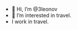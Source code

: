 - 👋 Hi, I’m @3leonov
- 👀 I’m interested in travel.
- I work in travel.

<!---
3leonov/3leonov is a ✨ special ✨ repository because its `README.md` (this file) appears on your GitHub profile.
You can click the Preview link to take a look at your changes.
--->
